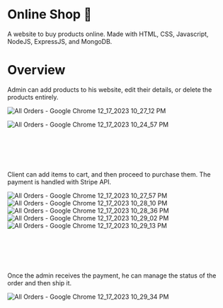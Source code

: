 # Online Shop 🛒

A website to buy products online. Made with HTML, CSS, Javascript, NodeJS, ExpressJS, and MongoDB.

# Overview

Admin can add products to his website, edit their details, or delete the products entirely.

![All Orders - Google Chrome 12_17_2023 10_27_12 PM](https://github.com/EslamSalem/online-shop/assets/55714424/3650642a-4a78-404e-97b2-a024504cd25d)

![All Orders - Google Chrome 12_17_2023 10_24_57 PM](https://github.com/EslamSalem/online-shop/assets/55714424/988a7265-2863-4e52-9053-2d08c7ef832c)

<br></br>
<br></br>

Client can add items to cart, and then proceed to purchase them. The payment is handled with Stripe API.

![All Orders - Google Chrome 12_17_2023 10_27_57 PM](https://github.com/EslamSalem/online-shop/assets/55714424/b36129a8-3687-4573-90a4-d957d25c8738)
![All Orders - Google Chrome 12_17_2023 10_28_10 PM](https://github.com/EslamSalem/online-shop/assets/55714424/8d2788bd-98e4-460a-8780-7f145d3bc461)
![All Orders - Google Chrome 12_17_2023 10_28_36 PM](https://github.com/EslamSalem/online-shop/assets/55714424/45c8324e-39bc-4e72-8a84-e81da85dd05d)
![All Orders - Google Chrome 12_17_2023 10_29_02 PM](https://github.com/EslamSalem/online-shop/assets/55714424/ab310d3d-bfe4-4578-9c53-3a56c865e782)
![All Orders - Google Chrome 12_17_2023 10_29_13 PM](https://github.com/EslamSalem/online-shop/assets/55714424/dd54953b-23fa-41a6-920d-5c52a9b9e228)

<br></br>
<br></br>

Once the admin receives the payment, he can manage the status of the order and then ship it.

![All Orders - Google Chrome 12_17_2023 10_29_34 PM](https://github.com/EslamSalem/online-shop/assets/55714424/e5d0c9cc-5edf-40e0-9a31-022ade82c810)
